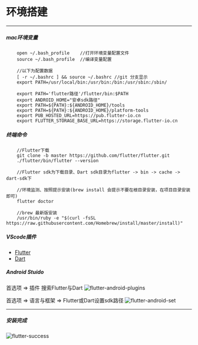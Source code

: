 <!--
 * @Description: 
 * @version: 1.0.0
 * @Author: nk
 * @Date: 2019-09-04 18:02:02
 * @LastEditTime: 2019-09-04 20:59:01
 -->
# 环境搭建

-----

##### mac环境变量

```
    open ~/.bash_profile    //打开环境变量配置文件
    source ~/.bash_profile  //编译变量配置
    
    //以下为配置数据
    [ -r ~/.bashrc ] && source ~/.bashrc //git 分支显示
    export PATH=/usr/local/bin:/usr/bin:/bin:/usr/sbin:/sbin/

    export PATH='flutter路径'/flutter/bin:$PATH
    export ANDROID_HOME="安卓sdk路径"  
    export PATH=${PATH}:${ANDROID_HOME}/tools
    export PATH=${PATH}:${ANDROID_HOME}/platform-tools
    export PUB_HOSTED_URL=https://pub.flutter-io.cn
    export FLUTTER_STORAGE_BASE_URL=https://storage.flutter-io.cn
```

##### 终端命令

```
    //Flutter下载
    git clone -b master https://github.com/flutter/flutter.git
    ./flutter/bin/flutter --version

    //Flutter sdk为下载目录、Dart sdk目录为flutter -> bin -> cache -> dart-sdk下

    //环境监测、按照提示安装(brew install 会提示不要在根目录安装，在项目目录安装即可)
    flutter doctor

    //brew 最新版安装
    /usr/bin/ruby -e "$(curl -fsSL https://raw.githubusercontent.com/Homebrew/install/master/install)"

```

##### VScode插件

* [Flutter](https://marketplace.visualstudio.com/items?itemName=Dart-Code.flutter) 
* [Dart](https://marketplace.visualstudio.com/items?itemName=Dart-Code.dart-code)

##### Android Stuido

首选项 => 插件 搜索Flutter与Dart
![flutter-android-plugins](https://nikai.site/docs/flutter-android-plugins.jpg)

首选项 => 语言与框架 => Flutter或Dart设置sdk路径 
![flutter-android-set](https://nikai.site/docs/flutter-android-set.jpg)

-----

##### 安装完成
![flutter-success](https://nikai.site/docs/flutter-success.jpg)